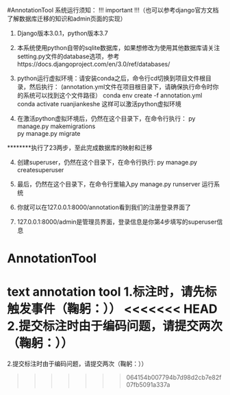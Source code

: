 #AnnotationTool
系统运行须知：
!!! important !!!（也可以参考django官方文档了解数据库迁移的知识和admin页面的实现）

1. Django版本3.0.1，python版本3.7

2. 本系统使用python自带的sqlite数据库，如果想修改为使用其他数据库请关注setting.py文件的database选项，参考https://docs.djangoproject.com/en/3.0/ref/databases/

3. python运行虚拟环境：请安装conda之后，命令行cd切换到项目文件根目录，然后执行：
(annotation.yml文件在项目根目录下，请确保执行命令时你的系统可以找到这个文件路径）
conda env create -f annotation.yml              
conda activate ruanjiankeshe
这样可以激活python虚拟环境

3. 在激活python虚拟环境后，仍然在这个目录下，在命令行执行：
py manage.py makemigrations           
py manage.py migrate

********执行了23两步，至此完成数据库的映射和迁移

4. 创建superuser，仍然在这个目录下，在命令行执行:
py manage.py createsuperuser 

5. 最后，仍然在这个目录下，在命令行里输入py manage.py runserver 运行系统

6. 你就可以在127.0.0.1:8000/annotation看到我们的注册登录界面了

7. 127.0.0.1:8000/admin是管理员界面，登录信息是你第4步填写的superuser信息




# AnnotationTool
text annotation tool
1.标注时，请先标触发事件（鞠躬：））
<<<<<<< HEAD
2.提交标注时由于编码问题，请提交两次（鞠躬：））
=======
2.提交标注时由于编码问题，请提交两次（鞠躬：））


>>>>>>> 064154b007794b7d98d2cb7e82f07fb5091a337a
